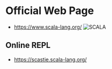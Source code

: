 # Official Web Page

* https://www.scala-lang.org/
![SCALA](https://www.scala-lang.org/resources/img/frontpage/scala-spiral.png)

## Online REPL

* https://scastie.scala-lang.org/

